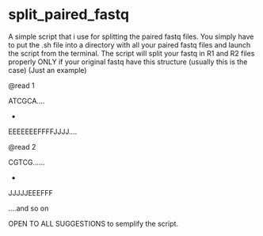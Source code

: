 # split_paired_fastq
A simple script that i use for splitting the paired fastq files.
You simply have to put the .sh file into a directory with all your paired fastq files and launch the script from the terminal.
The script will split your fastq in R1 and R2 files properly ONLY if your original fastq have this structure (usually this is the case) 
(Just an example)

@read 1  

ATCGCA....

+

EEEEEEEFFFFJJJJ....

@read 2  

CGTCG......

+

JJJJJEEEFFF

....and so on

OPEN TO ALL SUGGESTIONS to semplify the script.
